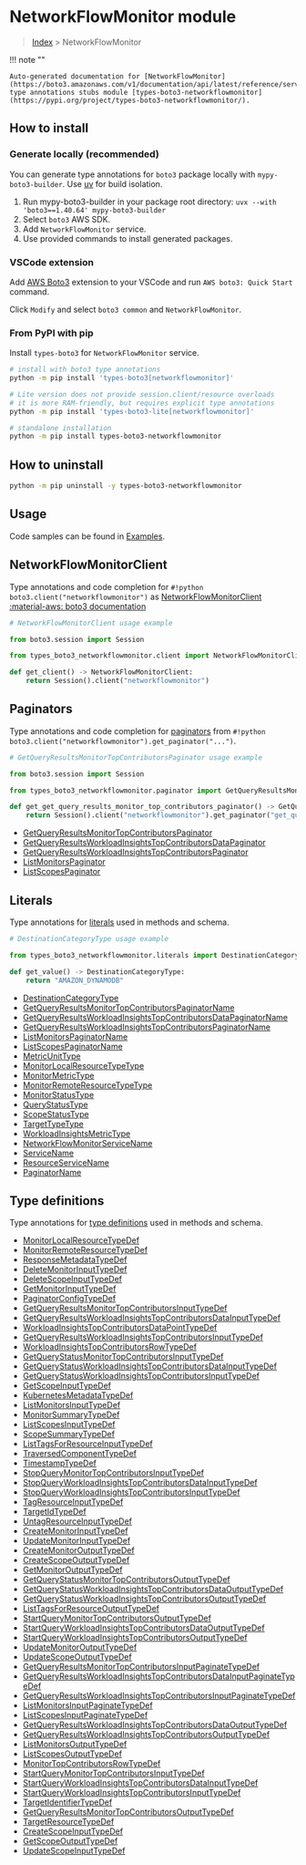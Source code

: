 #  NetworkFlowMonitor module

> [Index](../README.md) > NetworkFlowMonitor

!!! note ""

    Auto-generated documentation for [NetworkFlowMonitor](https://boto3.amazonaws.com/v1/documentation/api/latest/reference/services/networkflowmonitor.html#networkflowmonitor)
    type annotations stubs module [types-boto3-networkflowmonitor](https://pypi.org/project/types-boto3-networkflowmonitor/).

## How to install

### Generate locally (recommended)

You can generate type annotations for `boto3` package locally with `mypy-boto3-builder`.
Use [uv](https://docs.astral.sh/uv/getting-started/installation/) for build isolation.

1. Run mypy-boto3-builder in your package root directory: `uvx --with 'boto3==1.40.64' mypy-boto3-builder`
1. Select `boto3` AWS SDK.
1. Add `NetworkFlowMonitor` service.
1. Use provided commands to install generated packages.


### VSCode extension

Add [AWS Boto3](https://marketplace.visualstudio.com/items?itemName=Boto3typed.boto3-ide)
extension to your VSCode and run `AWS boto3: Quick Start` command.

Click `Modify` and select `boto3 common` and `NetworkFlowMonitor`.


### From PyPI with pip

Install `types-boto3` for `NetworkFlowMonitor` service.

```bash
# install with boto3 type annotations
python -m pip install 'types-boto3[networkflowmonitor]'

# Lite version does not provide session.client/resource overloads
# it is more RAM-friendly, but requires explicit type annotations
python -m pip install 'types-boto3-lite[networkflowmonitor]'

# standalone installation
python -m pip install types-boto3-networkflowmonitor
```



## How to uninstall

```bash
python -m pip uninstall -y types-boto3-networkflowmonitor
```

## Usage

Code samples can be found in [Examples](./usage.md).

## NetworkFlowMonitorClient

Type annotations and code completion for  `#!python boto3.client("networkflowmonitor")` as [NetworkFlowMonitorClient](./client.md)
[:material-aws: boto3 documentation](https://boto3.amazonaws.com/v1/documentation/api/latest/reference/services/networkflowmonitor.html#NetworkFlowMonitor.Client)

```python
# NetworkFlowMonitorClient usage example

from boto3.session import Session

from types_boto3_networkflowmonitor.client import NetworkFlowMonitorClient

def get_client() -> NetworkFlowMonitorClient:
    return Session().client("networkflowmonitor")
```


## Paginators

Type annotations and code completion for [paginators](./paginators.md)
from `#!python boto3.client("networkflowmonitor").get_paginator("...")`.

```python
# GetQueryResultsMonitorTopContributorsPaginator usage example

from boto3.session import Session

from types_boto3_networkflowmonitor.paginator import GetQueryResultsMonitorTopContributorsPaginator

def get_get_query_results_monitor_top_contributors_paginator() -> GetQueryResultsMonitorTopContributorsPaginator:
    return Session().client("networkflowmonitor").get_paginator("get_query_results_monitor_top_contributors"))
```

- [GetQueryResultsMonitorTopContributorsPaginator](./paginators.md#getqueryresultsmonitortopcontributorspaginator)
- [GetQueryResultsWorkloadInsightsTopContributorsDataPaginator](./paginators.md#getqueryresultsworkloadinsightstopcontributorsdatapaginator)
- [GetQueryResultsWorkloadInsightsTopContributorsPaginator](./paginators.md#getqueryresultsworkloadinsightstopcontributorspaginator)
- [ListMonitorsPaginator](./paginators.md#listmonitorspaginator)
- [ListScopesPaginator](./paginators.md#listscopespaginator)









## Literals

Type annotations for [literals](./literals.md) used in methods and schema.

```python
# DestinationCategoryType usage example

from types_boto3_networkflowmonitor.literals import DestinationCategoryType

def get_value() -> DestinationCategoryType:
    return "AMAZON_DYNAMODB"
```

- [DestinationCategoryType](./literals.md#destinationcategorytype)
- [GetQueryResultsMonitorTopContributorsPaginatorName](./literals.md#getqueryresultsmonitortopcontributorspaginatorname)
- [GetQueryResultsWorkloadInsightsTopContributorsDataPaginatorName](./literals.md#getqueryresultsworkloadinsightstopcontributorsdatapaginatorname)
- [GetQueryResultsWorkloadInsightsTopContributorsPaginatorName](./literals.md#getqueryresultsworkloadinsightstopcontributorspaginatorname)
- [ListMonitorsPaginatorName](./literals.md#listmonitorspaginatorname)
- [ListScopesPaginatorName](./literals.md#listscopespaginatorname)
- [MetricUnitType](./literals.md#metricunittype)
- [MonitorLocalResourceTypeType](./literals.md#monitorlocalresourcetypetype)
- [MonitorMetricType](./literals.md#monitormetrictype)
- [MonitorRemoteResourceTypeType](./literals.md#monitorremoteresourcetypetype)
- [MonitorStatusType](./literals.md#monitorstatustype)
- [QueryStatusType](./literals.md#querystatustype)
- [ScopeStatusType](./literals.md#scopestatustype)
- [TargetTypeType](./literals.md#targettypetype)
- [WorkloadInsightsMetricType](./literals.md#workloadinsightsmetrictype)
- [NetworkFlowMonitorServiceName](./literals.md#networkflowmonitorservicename)
- [ServiceName](./literals.md#servicename)
- [ResourceServiceName](./literals.md#resourceservicename)
- [PaginatorName](./literals.md#paginatorname)




## Type definitions

Type annotations for [type definitions](./type_defs.md) used in methods and schema.

- [MonitorLocalResourceTypeDef](./type_defs.md#monitorlocalresourcetypedef)
- [MonitorRemoteResourceTypeDef](./type_defs.md#monitorremoteresourcetypedef)
- [ResponseMetadataTypeDef](./type_defs.md#responsemetadatatypedef)
- [DeleteMonitorInputTypeDef](./type_defs.md#deletemonitorinputtypedef)
- [DeleteScopeInputTypeDef](./type_defs.md#deletescopeinputtypedef)
- [GetMonitorInputTypeDef](./type_defs.md#getmonitorinputtypedef)
- [PaginatorConfigTypeDef](./type_defs.md#paginatorconfigtypedef)
- [GetQueryResultsMonitorTopContributorsInputTypeDef](./type_defs.md#getqueryresultsmonitortopcontributorsinputtypedef)
- [GetQueryResultsWorkloadInsightsTopContributorsDataInputTypeDef](./type_defs.md#getqueryresultsworkloadinsightstopcontributorsdatainputtypedef)
- [WorkloadInsightsTopContributorsDataPointTypeDef](./type_defs.md#workloadinsightstopcontributorsdatapointtypedef)
- [GetQueryResultsWorkloadInsightsTopContributorsInputTypeDef](./type_defs.md#getqueryresultsworkloadinsightstopcontributorsinputtypedef)
- [WorkloadInsightsTopContributorsRowTypeDef](./type_defs.md#workloadinsightstopcontributorsrowtypedef)
- [GetQueryStatusMonitorTopContributorsInputTypeDef](./type_defs.md#getquerystatusmonitortopcontributorsinputtypedef)
- [GetQueryStatusWorkloadInsightsTopContributorsDataInputTypeDef](./type_defs.md#getquerystatusworkloadinsightstopcontributorsdatainputtypedef)
- [GetQueryStatusWorkloadInsightsTopContributorsInputTypeDef](./type_defs.md#getquerystatusworkloadinsightstopcontributorsinputtypedef)
- [GetScopeInputTypeDef](./type_defs.md#getscopeinputtypedef)
- [KubernetesMetadataTypeDef](./type_defs.md#kubernetesmetadatatypedef)
- [ListMonitorsInputTypeDef](./type_defs.md#listmonitorsinputtypedef)
- [MonitorSummaryTypeDef](./type_defs.md#monitorsummarytypedef)
- [ListScopesInputTypeDef](./type_defs.md#listscopesinputtypedef)
- [ScopeSummaryTypeDef](./type_defs.md#scopesummarytypedef)
- [ListTagsForResourceInputTypeDef](./type_defs.md#listtagsforresourceinputtypedef)
- [TraversedComponentTypeDef](./type_defs.md#traversedcomponenttypedef)
- [TimestampTypeDef](./type_defs.md#timestamptypedef)
- [StopQueryMonitorTopContributorsInputTypeDef](./type_defs.md#stopquerymonitortopcontributorsinputtypedef)
- [StopQueryWorkloadInsightsTopContributorsDataInputTypeDef](./type_defs.md#stopqueryworkloadinsightstopcontributorsdatainputtypedef)
- [StopQueryWorkloadInsightsTopContributorsInputTypeDef](./type_defs.md#stopqueryworkloadinsightstopcontributorsinputtypedef)
- [TagResourceInputTypeDef](./type_defs.md#tagresourceinputtypedef)
- [TargetIdTypeDef](./type_defs.md#targetidtypedef)
- [UntagResourceInputTypeDef](./type_defs.md#untagresourceinputtypedef)
- [CreateMonitorInputTypeDef](./type_defs.md#createmonitorinputtypedef)
- [UpdateMonitorInputTypeDef](./type_defs.md#updatemonitorinputtypedef)
- [CreateMonitorOutputTypeDef](./type_defs.md#createmonitoroutputtypedef)
- [CreateScopeOutputTypeDef](./type_defs.md#createscopeoutputtypedef)
- [GetMonitorOutputTypeDef](./type_defs.md#getmonitoroutputtypedef)
- [GetQueryStatusMonitorTopContributorsOutputTypeDef](./type_defs.md#getquerystatusmonitortopcontributorsoutputtypedef)
- [GetQueryStatusWorkloadInsightsTopContributorsDataOutputTypeDef](./type_defs.md#getquerystatusworkloadinsightstopcontributorsdataoutputtypedef)
- [GetQueryStatusWorkloadInsightsTopContributorsOutputTypeDef](./type_defs.md#getquerystatusworkloadinsightstopcontributorsoutputtypedef)
- [ListTagsForResourceOutputTypeDef](./type_defs.md#listtagsforresourceoutputtypedef)
- [StartQueryMonitorTopContributorsOutputTypeDef](./type_defs.md#startquerymonitortopcontributorsoutputtypedef)
- [StartQueryWorkloadInsightsTopContributorsDataOutputTypeDef](./type_defs.md#startqueryworkloadinsightstopcontributorsdataoutputtypedef)
- [StartQueryWorkloadInsightsTopContributorsOutputTypeDef](./type_defs.md#startqueryworkloadinsightstopcontributorsoutputtypedef)
- [UpdateMonitorOutputTypeDef](./type_defs.md#updatemonitoroutputtypedef)
- [UpdateScopeOutputTypeDef](./type_defs.md#updatescopeoutputtypedef)
- [GetQueryResultsMonitorTopContributorsInputPaginateTypeDef](./type_defs.md#getqueryresultsmonitortopcontributorsinputpaginatetypedef)
- [GetQueryResultsWorkloadInsightsTopContributorsDataInputPaginateTypeDef](./type_defs.md#getqueryresultsworkloadinsightstopcontributorsdatainputpaginatetypedef)
- [GetQueryResultsWorkloadInsightsTopContributorsInputPaginateTypeDef](./type_defs.md#getqueryresultsworkloadinsightstopcontributorsinputpaginatetypedef)
- [ListMonitorsInputPaginateTypeDef](./type_defs.md#listmonitorsinputpaginatetypedef)
- [ListScopesInputPaginateTypeDef](./type_defs.md#listscopesinputpaginatetypedef)
- [GetQueryResultsWorkloadInsightsTopContributorsDataOutputTypeDef](./type_defs.md#getqueryresultsworkloadinsightstopcontributorsdataoutputtypedef)
- [GetQueryResultsWorkloadInsightsTopContributorsOutputTypeDef](./type_defs.md#getqueryresultsworkloadinsightstopcontributorsoutputtypedef)
- [ListMonitorsOutputTypeDef](./type_defs.md#listmonitorsoutputtypedef)
- [ListScopesOutputTypeDef](./type_defs.md#listscopesoutputtypedef)
- [MonitorTopContributorsRowTypeDef](./type_defs.md#monitortopcontributorsrowtypedef)
- [StartQueryMonitorTopContributorsInputTypeDef](./type_defs.md#startquerymonitortopcontributorsinputtypedef)
- [StartQueryWorkloadInsightsTopContributorsDataInputTypeDef](./type_defs.md#startqueryworkloadinsightstopcontributorsdatainputtypedef)
- [StartQueryWorkloadInsightsTopContributorsInputTypeDef](./type_defs.md#startqueryworkloadinsightstopcontributorsinputtypedef)
- [TargetIdentifierTypeDef](./type_defs.md#targetidentifiertypedef)
- [GetQueryResultsMonitorTopContributorsOutputTypeDef](./type_defs.md#getqueryresultsmonitortopcontributorsoutputtypedef)
- [TargetResourceTypeDef](./type_defs.md#targetresourcetypedef)
- [CreateScopeInputTypeDef](./type_defs.md#createscopeinputtypedef)
- [GetScopeOutputTypeDef](./type_defs.md#getscopeoutputtypedef)
- [UpdateScopeInputTypeDef](./type_defs.md#updatescopeinputtypedef)

